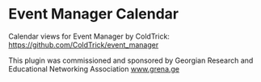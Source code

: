 Event Manager Calendar
======================

Calendar views for Event Manager by ColdTrick:
https://github.com/ColdTrick/event_manager


This plugin was commissioned and sponsored by
Georgian Research and Educational Networking Association
www.grena.ge

